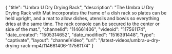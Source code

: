{
    "title": "Umbra U Dry Drying Rack",
    "description": "The Umbra U Dry Drying Rack with Mat incorporates the frame of a dish rack so plates can be held upright, and a mat to allow dishes, utensils and bowls so everything dries at the same time. The rack console can be secured to the center or side of the mat.",
    "channelid": "114661406",
    "videoid": "117561174",
    "date_created": "1505314652",
    "date_modified": "1516391448",
    "type": "captivate",
    "layout": "channelVideo",
    "url": "\/latest-videos\/umbra-u-dry-drying-rack-mp4\/114661406-117561174"
}